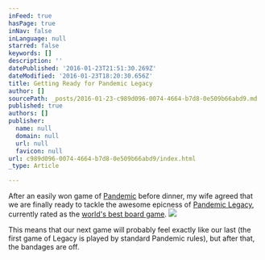 ```yaml
---
inFeed: true
hasPage: true
inNav: false
inLanguage: null
starred: false
keywords: []
description: ''
datePublished: '2016-01-23T21:51:30.269Z'
dateModified: '2016-01-23T18:20:30.656Z'
title: Getting Ready for Pandemic Legacy
author: []
sourcePath: _posts/2016-01-23-c989d096-0074-4664-b7d8-0e509b66abd9.md
published: true
authors: []
publisher:
  name: null
  domain: null
  url: null
  favicon: null
url: c989d096-0074-4664-b7d8-0e509b66abd9/index.html
_type: Article

---
```

After an easily won game of  [Pandemic][0] before dinner, my wife agreed that we are finally ready to tackle the awesome epicness of [Pandemic Legacy][1], currently rated as the [world's best board game][2]. ![](https://the-grid-user-content.s3-us-west-2.amazonaws.com/82c9c282-4514-4304-ba73-da6707c7ff50.jpg)

This means that our next game will probably feel exactly like our last (the first game of Legacy is played by standard Pandemic rules), but after that, the bandages are off.

[0]: https://boardgamegeek.com/boardgame/30549/pandemic
[1]: https://boardgamegeek.com/boardgame/161936/pandemic-legacy-season-1
[2]: http://www.sueddeutsche.de/kultur/pandemie-legacy-das-beste-brettspiel-der-welt-1.2822660